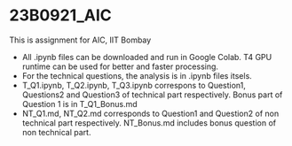 # 23B0921_AIC
This is assignment for AIC, IIT Bombay

* All .ipynb files can be downloaded and run in Google Colab. T4 GPU runtime can be used for better and faster processing.
* For the technical questions, the analysis is in .ipynb files itsels.
* T_Q1.ipynb, T_Q2.ipynb, T_Q3.ipynb correspons to Question1, Questions2 and Question3 of technical part respectively. Bonus part of Question 1 is in T_Q1_Bonus.md
* NT_Q1.md, NT_Q2.md corresponds to Question1 and Question2 of non technical part respectively. NT_Bonus.md includes bonus question of non technical part. 

